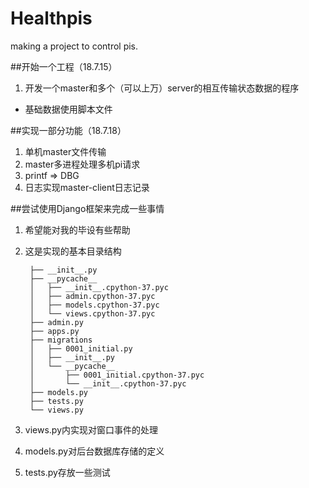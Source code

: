 # Healthpis
making a project to control pis.

##开始一个工程（18.7.15）
1. 开发一个master和多个（可以上万）server的相互传输状态数据的程序 
- 基础数据使用脚本文件

##实现一部分功能（18.7.18）
1. 单机master文件传输
2. master多进程处理多机pi请求
3. printf => DBG
4. 日志实现master-client日志记录

##尝试使用Django框架来完成一些事情
1. 希望能对我的毕设有些帮助
		
2. 这是实现的基本目录结构

		├── __init__.py
		├── __pycache__
		│   ├── __init__.cpython-37.pyc
		│   ├── admin.cpython-37.pyc
		│   ├── models.cpython-37.pyc
		│   └── views.cpython-37.pyc
		├── admin.py
		├── apps.py
		├── migrations
		│   ├── 0001_initial.py
		│   ├── __init__.py
		│   └── __pycache__
		│       ├── 0001_initial.cpython-37.pyc
		│       └── __init__.cpython-37.pyc
		├── models.py
		├── tests.py
		└── views.py
3. views.py内实现对窗口事件的处理
4. models.py对后台数据库存储的定义
5. tests.py存放一些测试